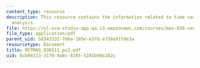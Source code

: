 ```yaml
---
content_type: resource
description: This resource contains the information related to time varying circuit
  analysis.
file: https://ol-ocw-studio-app-qa.s3.amazonaws.com/courses/mas-836-sensor-technologies-for-interactive-environments-spring-2011/6cb9411331709a8c81655281b98e282c_MITMAS_836S11_ps2.pdf
file_type: application/pdf
parent_uid: 5d343332-766a-105e-e37d-e739a91fde3a
resourcetype: Document
title: MITMAS_836S11_ps2.pdf
uid: 6cb94113-3170-9a8c-8165-5281b98e282c
---
```

